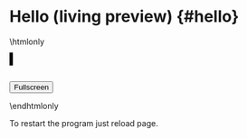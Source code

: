 # Hello (living preview) {#hello}

\htmlonly

<canvas id="canvas" style="background-color: black; padding: 3px"></canvas>

<br>

<input type="button" value="Fullscreen" onclick="Module.requestFullscreen(true, true)">

<script type='text/javascript'>
    var Module = {
        canvas: (function(){
            var canvas = document.getElementById('canvas');
            return canvas;
        })()
    };
</script>

<script async type="text/javascript" src="hello.js"></script>

\endhtmlonly

To restart the program just reload page.
